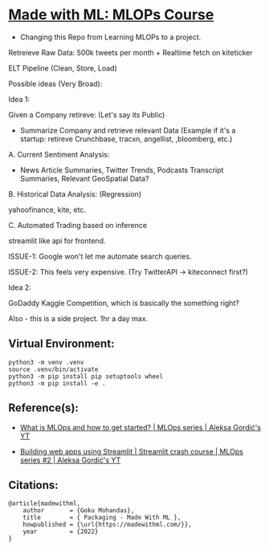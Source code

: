 # [Made with ML: MLOPs Course](https://madewithml.com/courses/mlops)


- Changing this Repo from Learning MLOPs to a project.


Retreieve Raw Data: 500k tweets per month + Realtime fetch on kiteticker

ELT Pipeline (Clean, Store, Load)

Possible ideas (Very Broad):

Idea 1:

Given a Company retireve: (Let's say its Public)

- Summarize Company and retrieve relevant Data (Example if it's a startup: retireve Crunchbase, tracxn, angellist, ,bloomberg, etc.)

A. Current Sentiment Analysis:

- News Article Summaries, Twitter Trends, Podcasts Transcript Summaries, Relevant GeoSpatial Data?

B. Historical Data Analysis: (Regression)

yahoofinance, kite, etc.

C. Automated Trading based on inference


streamlit like api for frontend.


ISSUE-1: Google won't let me automate search queries.

ISSUE-2: This feels very expensive. (Try TwitterAPI -> kiteconnect first?)

Idea 2:

GoDaddy Kaggle Competition, which is basically the something right?

Also - this is a side project. 1hr a day max.

## Virtual Environment:

```shell
python3 -m venv .venv
source .venv/bin/activate
python3 -m pip install pip setuptools wheel
python3 -m pip install -e .
```

## Reference(s):

- [What is MLOps and how to get started? | MLOps series | Aleksa Gordić's YT](https://www.youtube.com/watch?v=LdLFJUlPa4Y&t=1510s)

- [Building web apps using Streamlit | Streamlit crash course | MLOps series #2 | Aleksa Gordić's YT](https://www.youtube.com/watch?v=3YGBqEt4rRE)


## Citations:

```
@article{madewithml,
    author       = {Goku Mohandas},
    title        = { Packaging - Made With ML },
    howpublished = {\url{https://madewithml.com/}},
    year         = {2022}
}
```
